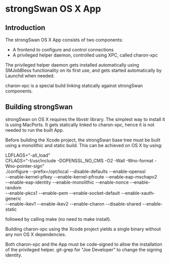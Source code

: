 # strongSwan OS X App #

## Introduction ##

The strongSwan OS X App consists of two components:

* A frontend to configure and control connections
* A privileged helper daemon, controlled using XPC, called charon-xpc

The privileged helper daemon gets installed automatically using SMJobBless
functionality on its first use, and gets started automatically by Launchd when
needed.

charon-xpc is a special build linking statically against strongSwan components.

## Building strongSwan ##

strongSwan on OS X requires the libvstr library. The simplest way to install
it is using MacPorts. It gets statically linked to charon-xpc, hence it is not
needed to run the built App.

Before building the Xcode project, the strongSwan base tree must be built using
a monolithic and static build. This can be achieved on OS X by using:

LDFLAGS="-all_load" \
CFLAGS="-I/usr/include -DOPENSSL_NO_CMS -O2 -Wall -Wno-format -Wno-pointer-sign" \
./configure --prefix=/opt/local --disable-defaults --enable-openssl \
  --enable-kernel-pfkey --enable-kernel-pfroute --enable-eap-mschapv2 \
  --enable-eap-identity --enable-monolithic --enable-nonce --enable-random \
  --enable-pkcs1 --enable-pem --enable-socket-default --enable-xauth-generic \
  --enable-ikev1 --enable-ikev2 --enable-charon --disable-shared --enable-static

followed by calling make (no need to make install).

Building charon-xpc using the Xcode project yields a single binary without
any non OS X dependencies.

Both charon-xpc and the App must be code-signed to allow the installation of
the privileged helper. git-grep for "Joe Developer" to change the signing
identity.